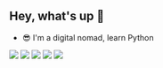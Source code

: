 ## Hey, what's up 👋
- 😎 I'm a digital nomad, learn Python


![](https://github-profile-summary-cards.vercel.app/api/cards/profile-details?username=VadimZhuckow&theme=solarized_dark)
![](https://github-profile-summary-cards.vercel.app/api/cards/most-commit-language?username=VadimZhuckow&theme=solarized_dark)
![](https://github-profile-summary-cards.vercel.app/api/cards/repos-per-language?username=VadimZhuckow&theme=solarized_dark)
![](https://github-profile-summary-cards.vercel.app/api/cards/stats?username=VadimZhuckow&theme=solarized_dark)
![](https://github-profile-summary-cards.vercel.app/api/cards/productive-time?username=VadimZhuckow&theme=solarized_dark)
